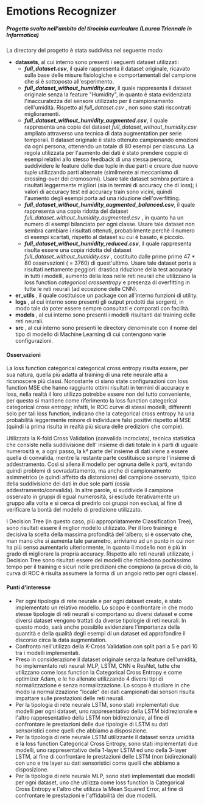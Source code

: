 <h1>
    Emotions Recognizer
</h1>

<h5>
    Progetto svolto nell'ambito del tirocinio curriculare <i>(Laurea Triennale in Informatica)</i>
</h5>


<p>

La directory del progetto è stata suddivisa nel seguente modo:

</p>

<ul>
	<li>
		<b>datasets</b>, al cui interno sono presenti i seguenti dataset utilizzati:
		<ul>
			<li>
				<i><b>full_dataset.csv</b></i>, il quale rappresenta il dataset originale, ricavato sulla base delle misure fisiologiche e comportamentali del campione che si è sottoposto all'esperimento.
			</li>
			<li>
				<i><b>full_dataset_without_humidity.csv</b></i>, il quale rappresenta il dataset originale senza la feature "Humidity", in quanto è stata evidenziata l'inaccuratezza del sensore utilizzato per il campionamento dell'umidità. Rispetto al <i> full_dataset.csv </i>, non sono stati riscontrati miglioramenti.			
			</li>
			<li>
				<i><b>full_dataset_without_humidity_augmented.csv</b></i>, il quale rappresenta una copia del dataset <i> full_dataset_without_humidity.csv </i> ampliato attraverso una tecnica di data augmentation per serie temporali. Il dataset originale è stato ottenuto campionando emozioni da ogni persona, ottenendo un totale di 80 esempi per ciascuna. La regola utilizzata per l'aumento dei dati è stato prendere coppie di esempi relativi allo stesso feedback di una stessa persona, suddividere le feature delle due tuple in due parti e creare due nuove tuple utilizzando parti alternate (similmente al meccanismo di crossing-over dei cromosomi). Usare tale dataset sembra portare a risultati leggermente migliori (sia in termini di accuracy che di loss); i valori di accuracy test ed accuracy train sono vicini, quindi l'aumento degli esempi porta ad una riduzione dell'overfitting.
			</li>
			<li>
				<i><b>full_dataset_without_humidity_augmented_balanced.csv</b></i>, il quale rappresenta una copia ridotta del dataset <i> full_dataset_without_humidity_augmented.csv </i>, in quanto ha un numero di esempi bilanciato per ogni classe. Usare tale dataset non sembra cambiare i risultati ottenuti, probabilmente perchè il numero di esempi scartati, rispetto al dataset su cui è basato, è piccolo.
			</li>
			<li>
				<i><b>full_dataset_without_humidity_reduced.csv</b></i>, il quale rappresenta risulta essere una copia ridotta del dataset <i> full_dataset_without_humidity.csv </i>, costituito dalle prime prime 47 * 80 osservazioni ( = 3760) di quest'ultimo. Usare tale dataset porta a risultati nettamente peggiori: drastica riduzione della test accuracy in tutti i modelli, aumento della loss nelle reti neurali che utilizzano la loss function <i> categorical crossentropy </i> e presenza di overfitting in tutte le reti neurali (ad eccezione delle CNN).
			</li>
		</ul>		
	</li>
	<li>
		<b> er_utils </b>, il quale costituisce un package con all'interno funzioni di utility.	
	</li>
	<li>
		<b> logs </b>, al cui interno sono presenti gli output prodotti dai sorgenti, in modo tale da poter essere sempre consultati e comparati con facilità.	
	</li>
	<li>
		<b> models </b>, al cui interno sono presenti i modelli risultanti dal training delle reti neurali.	
	</li>
	<li>
		<b> src </b>, al cui interno sono presenti le directory denominate con il nome del tipo di modello di Machine Learning di cui contengono varie configurazioni.
	</li>
</ul>

<h4>
    Osservazioni
</h4>

<p>
La loss function categorical categorical cross entropy risulta essere, per sua natura, quella più adatta al training di una rete neurale atta a riconoscere più classi. Nonostante ci siano state configurazioni con loss function MSE che hanno raggiunto ottimi risultati in termini di accuracy e loss, nella realtà il loro utilizzo potrebbe essere non del tutto conveniente, per questo si mantiene come riferimento la loss function categorical categorical cross entropy; infatti, le ROC curve  di stessi modelli, differenti solo per tali loss function, indicano che la categorical cross entropy ha una probabilità leggermente minore di individuare falsi positivi rispetto al MSE (quindi la prima risulta in realtà più sicura delle predizioni che compie).
</p>
<p>
Utilizzata la K-fold Cross Validation (convalida incrociata), tecnica statistica che consiste nella suddivisione dell' insieme di dati totale in k parti di uguale numerosità e, a ogni passo, la kª parte del'insieme di dati viene a essere quella di convalida, mentre la restante parte costituisce sempre l'insieme di addestramento. Così si allena il modello per ognuna delle k parti, evitando quindi problemi di sovradattamento, ma anche di campionamento asimmetrico (e quindi affetto da distorsione) del campione osservato, tipico della suddivisione dei dati in due sole parti (ossia addestramento/convalida). In altre parole, si suddivide il campione osservato in gruppi di egual numerosità, si esclude iterativamente un gruppo alla volta e si cerca di predirlo coi gruppi non esclusi, al fine di verificare la bontà del modello di predizione utilizzato. 
</p>
<p>
I Decision Tree (in questo caso, più appropriatamente Classification Tree), sono risultati essere il miglior modello utilizzato. Per il loro training è decisiva la scelta della massima profondità dell'albero; si è osservato che, man mano che si aumenta tale parametro, arriviamo ad un punto in cui non ha più senso aumentarlo ulteriormente, in quanto il modello non è più in grado di migliorare la propria accuracy. Rispetto alle reti neurali utilizzate, i Decision Tree sono risultati essere dei modelli che richiedono pochissimo tempo per il training e sicuri nelle predizioni che compiono (a prova di ciò, la curva di ROC è risulta assumere la forma di un angolo retto per ogni classe). 
</p> 

<h4>
    Punti d'interesse
</h4>

<ul>
    <li>
        Per ogni tipologia di rete neurale e per ogni dataset creato, è stato implementato un relativo modello. Lo scopo è confrontare in che modo stesse tipologie di reti neurali si comportano su diversi dataset e come diversi dataset vengono trattati da diverse tipologie di reti neurali. In questo modo, sarà anche possibile evidenziare l'importanza della quantità e della qualità degli esempi di un dataset ed approfondire il discorso circa la data augmentation.
    </li>
    <li>
        Confronto nell'utilizzo della K-Cross Validation con split pari a 5 e pari 10 tra i modelli implementati.
    </li>
    <li>
        Preso in considerazione il dataset originale senza la feature dell'umidità, ho implementato reti neurali MLP, LSTM, CNN e ResNet, tutte che utilizzano come loss function la Categorical Cross Entropy e come optimizer Adam, e le ho allenate utilizzando 4 diversi tipi di normalizzazione e senza normalizzazione. Lo scopo è studiare in che modo la normalizzazione "locale" dei dati campionati dai sensori risulta impattare sulle prestazioni delle reti neurali.
    </li>
    <li>
        Per la tipologia di rete neurale LSTM, sono stati implementati due modelli per ogni dataset, uno rappresentativo della LSTM bidirezionale e l'altro rappresentativo della LSTM non bidirezionale, al fine di confrontare le prestazioni delle due tipologie di LSTM su dati sensoristici come quelli che abbiamo a disposizione.
    </li>
    <li>
        Per la tipologia di rete neurale LSTM utilizzante il dataset senza umidità e la loss function Categorical Cross Entropy, sono stati implementati due modelli, uno rappresentativo della 1-layer LSTM ed uno della 3-layer LSTM, al fine di confrontare le prestazioni delle LSTM (non bidirezionali) con uno e tre layer su dati sensoristici come quelli che abbiamo a disposizione.
    </li>
    <li>
        Per la tipologia di rete neurale MLP, sono stati implementati due modelli per ogni dataset, uno che utilizza come loss function la Categorical Cross Entropy e l'altro che utilizza la Mean Squared Error, al fine di confrontare le prestazioni e l'affidabilità dei due modelli.
    </li>
</ul>